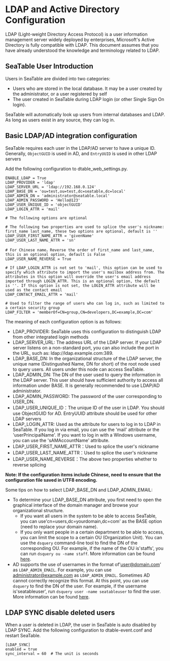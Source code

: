 # LDAP and Active Directory Configuration

LDAP (Light-weight Directory Access Protocol) is a user information management server widely deployed by enterprises, Microsoft's Active Directory is fully compatible with LDAP. This document assumes that you have already understood the knowledge and terminology related to LDAP.

## SeaTable User Introduction

Users in SeaTable are divided into two categories:

* Users who are stored in the local database. It may be a user created by the administrator, or a user registered by self
* The user created in SeaTable during LDAP login (or other Single Sign On login).

SeaTable will automatically look up users from internal databases and LDAP. As long as users exist in any source, they can log in.

## Basic LDAP/AD integration configuration

SeaTable requires each user in the LDAP/AD server to have a unique ID. Generally, `ObjectGUID` is used in AD, and `EntryUUID` is used in other LDAP servers

Add the following configuration to dtable_web_settings.py.

```
ENABLE_LDAP = True
LDAP_PROVIDER = 'ldap'
LDAP_SERVER_URL = 'ldap://192.168.0.124'
LDAP_BASE_DN = 'ou=test,ou=test,dc=seatable,dc=local'
LDAP_ADMIN_DN = 'administrator@seatable.local'
LDAP_ADMIN_PASSWORD = 'Hello@123'
LDAP_USER_UNIQUE_ID = 'objectGUID'
LDAP_LOGIN_ATTR = 'mail'

# The following options are optional

# The following two properties are used to splice the user's nickname: first_name last_name, these two options are optional, default is ''
LDAP_USER_FIRST_NAME_ATTR = 'givenName'
LDAP_USER_LAST_NAME_ATTR = 'sn'

# For Chinese name，Reverse the order of first_name and last_name, this is an optional option, default is False
LDAP_USER_NAME_REVERSE = True

# If LDAP_LOGIN_ATTR is not set to 'mail', this option can be used to specify which attribute to import the user's mailbox address from. The attributes in this option will override the user's email address imported through LOGIN_ATTR. This is an optional option, the default is ''. If this option is not set, the LOGIN_ATTR attribute will be used as the contact email
LDAP_CONTACT_EMAIL_ATTR = 'mail'

# Used to filter the range of users who can log in, such as limited to a certain security group
LDAP_FILTER = 'memberOf=CN=group,CN=developers,DC=example,DC=com'

```

The meaning of each configuration option is as follows:

* LDAP_PROVIDER: SeaTable uses this configuration to distinguish LDAP from other integrated login methods
* LDAP_SERVER_URL: The address URL of the LDAP server. If your LDAP server listens on a non-standard port, you can also include the port in the URL, such as: ldap://ldap.example.com:389.
* LDAP_BASE_DN: In the organizational structure of the LDAP server, the unique name (Distingushed Name, DN for short) of the root node used to query users. All users under this node can access SeaTable.
* LDAP_ADMIN_DN: The DN of the user used to query the information in the LDAP server. This user should have sufficient authority to access all information under BASE. It is generally recommended to use LDAP/AD administrator.
* LDAP_ADMIN_PASSWORD: The password of the user corresponding to USER_DN.
* LDAP_USER_UNIQUE_ID：The unique ID of the user in LDAP. You should use ObjectGUID for AD. EntryUUID attribute should be used for other LDAP servers
* LDAP_LOGIN_ATTR: Used as the attribute for users to log in to LDAP in SeaTable. If you log in via email, you can use the 'mail' attribute or the 'userPrincipalName'. If you want to log in with a Windows username, you can use the 'sAMAccountName' attribute.
* LDAP_USER_FIRST_NAME_ATTR：Used to splice the user's nickname
* LDAP_USER_LAST_NAME_ATTR：Used to splice the user's nickname
* LDAP_USER_NAME_REVERSE：The above two properties whether to reverse splicing

**Note: If the configuration items include Chinese, need to ensure that the configuration file saved in UTF8 encoding.**

Some tips on how to select LDAP_BASE_DN and LDAP_ADMIN_EMAIL:

* To determine your LDAP_BASE_DN attribute, you first need to open the graphical interface of the domain manager and browse your organizational structure.
  * If you want all users in the system to be able to access SeaTable, you can use'cn=users,dc=yourdomain,dc=com' as the BASE option (need to replace your domain name).
  * If you only want people in a certain department to be able to access, you can limit the scope to a certain OU (Organization Unit). You can use the `dsquery` command-line tool to find the DN of the corresponding OU. For example, if the name of the OU is'staffs', you can run `dsquery ou -name staff`. More information can be found [here](https://technet.microsoft.com/en-us/library/cc770509.aspx).
* AD supports the use of usernames in the format of'user@domain.com' as `LDAP_ADMIN_EMAIL`. For example, you can use administrator@example.com as `LDAP_ADMIN_EMAIL`. Sometimes AD cannot correctly recognize this format. At this point, you can use `dsquery` to find the DN of the user. For example, if the username is'seatableuser', run `dsquery user -name seatableuser` to find the user. More information can be found [here](https://technet.microsoft.com/en-us/library/cc725702.aspx).

## LDAP SYNC disable deleted users

When a user is deleted in LDAP, the user in SeaTable is auto disabled by LDAP SYNC. Add the following configuration to dtable-event.conf and restart SeaTable.

```
[LDAP_SYNC]
enabled = true
sync_interval = 60  # The unit is seconds

```


